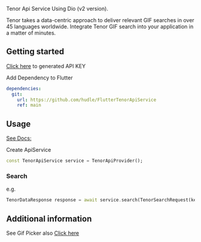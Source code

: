 <!--
This README describes the package. If you publish this package to pub.dev,
this README's contents appear on the landing page for your package.

For information about how to write a good package README, see the guide for
[writing package pages](https://dart.dev/guides/libraries/writing-package-pages).

For general information about developing packages, see the Dart guide for
[creating packages](https://dart.dev/guides/libraries/create-library-packages)
and the Flutter guide for
[developing packages and plugins](https://flutter.dev/developing-packages).
-->

Tenor Api Service Using Dio (v2 version). 

Tenor takes a data-centric approach to deliver relevant GIF searches in over 45 languages worldwide. Integrate Tenor GIF search into your application in a matter of minutes.

## Getting started

[Click here](https://developers.google.com/tenor/guides/quickstart) to generated API KEY

Add Dependency to Flutter
```yaml
dependencies:
  git:
    url: https://github.com/hudle/FlutterTenorApiService
    ref: main
```

## Usage

[See Docs:](https://developers.google.com/tenor/guides/endpoints)

Create ApiService 
```dart
const TenorApiService service = TenorApiProvider();
```
### Search
e.g.
```dart
TenorDataResponse response = await service.search(TenorSearchRequest(key: key, query: 'meme', limit: 2, mediaFilter: 'gif, tinygif', locale: 'en', clientKey: 'my_app', searchFilter: 'static',));
```


## Additional information

See Gif Picker also [Click here](https://github.com/hudle/FlutterTenorApiService)
